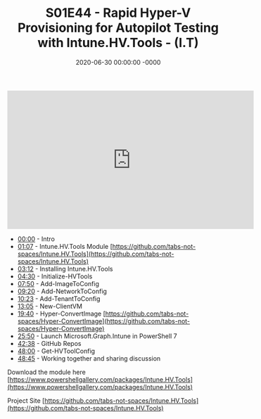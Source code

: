 ﻿---
layout: post
title: "S01E44 - Rapid Hyper-V Provisioning for Autopilot Testing with Intune.HV.Tools - (I.T)"
date: 2020-06-30 00:00:00 -0000
categories:
---

<iframe loading="lazy" width="560" height="315" src="https://www.youtube.com/embed/cBSeBb0CIRs" title="YouTube video player" frameborder="0" allow="accelerometer; autoplay; clipboard-write; encrypted-media; gyroscope; picture-in-picture" allowfullscreen></iframe>

* [00:00](https://www.youtube.com/watch?v=cBSeBb0CIRs&t=0s) - Intro
* [01:07](https://www.youtube.com/watch?v=cBSeBb0CIRs&t=67s) - Intune.HV.Tools Module
[https://github.com/tabs-not-spaces/Intune.HV.Tools](https://github.com/tabs-not-spaces/Intune.HV.Tools)
* [03:12](https://www.youtube.com/watch?v=cBSeBb0CIRs&t=192s) - Installing Intune.HV.Tools
* [04:30](https://www.youtube.com/watch?v=cBSeBb0CIRs&t=270s) - Initialize-HVTools
* [07:50](https://www.youtube.com/watch?v=cBSeBb0CIRs&t=470s) - Add-ImageToConfig
* [09:20](https://www.youtube.com/watch?v=cBSeBb0CIRs&t=560s) - Add-NetworkToConfig
* [10:23](https://www.youtube.com/watch?v=cBSeBb0CIRs&t=623s) - Add-TenantToConfig
* [13:05](https://www.youtube.com/watch?v=cBSeBb0CIRs&t=785s) - New-ClientVM
* [19:40](https://www.youtube.com/watch?v=cBSeBb0CIRs&t=1180s) - Hyper-ConvertImage
[https://github.com/tabs-not-spaces/Hyper-ConvertImage](https://github.com/tabs-not-spaces/Hyper-ConvertImage)
* [25:50](https://www.youtube.com/watch?v=cBSeBb0CIRs&t=1550s) - Launch Microsoft.Graph.Intune in PowerShell 7
* [42:38](https://www.youtube.com/watch?v=cBSeBb0CIRs&t=2558s) - GitHub Repos
* [48:00](https://www.youtube.com/watch?v=cBSeBb0CIRs&t=2880s) - Get-HVToolConfig
* [48:45](https://www.youtube.com/watch?v=cBSeBb0CIRs&t=2925s) - Working together and sharing discussion

Download the module here
[https://www.powershellgallery.com/packages/Intune.HV.Tools](https://www.powershellgallery.com/packages/Intune.HV.Tools)

Project Site
[https://github.com/tabs-not-spaces/Intune.HV.Tools](https://github.com/tabs-not-spaces/Intune.HV.Tools)

